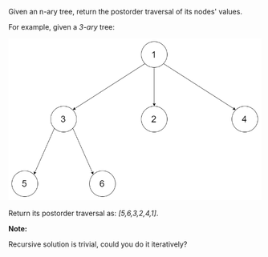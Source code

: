 Given an n-ary tree, return the postorder traversal of its nodes' values.

For example, given a *3-ary* tree:

![](narytreeexample.png)

Return its postorder traversal as: *[5,6,3,2,4,1]*.

**Note:**

Recursive solution is trivial, could you do it iteratively?